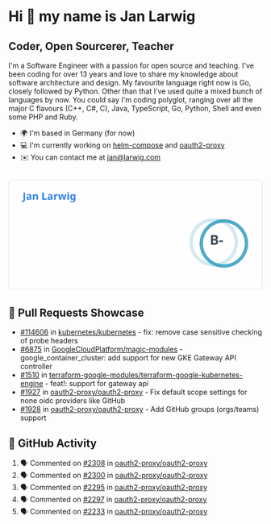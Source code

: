 # Hi 👋 my name is Jan Larwig

## Coder, Open Sourcerer, Teacher

I'm a Software Engineer with a passion for open source and teaching. I've been coding for over 13 years and love to share my knowledge about software architecture and design. My favourite language right now is Go, closely followed by Python. Other than that I've used quite a mixed bunch of languages by now. You could say I'm coding polyglot, ranging over all the major C flavours (C++, C#, C), Java, TypeScript, Go, Python, Shell and even some PHP and Ruby.

- 🌍 I'm based in Germany (for now)
- 💻 I'm currently working on [helm-compose](https://seacrew.github.io/helm-compose/) and [oauth2-proxy](https://github.com/oauth2-proxy/oauth2-proxy)
- ✉️ You can contact me at [jan@larwig.com](mailto:jan@larwig.com)

<br>

<a href="https://github.com/anuraghazra/github-readme-stats">
  <picture>
    <source
      srcset="https://raw.githubusercontent.com/tuunit/tuunit/main/general_dark.svg" 
      media="(prefers-color-scheme: dark)" 
    />
    <source
      srcset="https://raw.githubusercontent.com/tuunit/tuunit/main/general_light.svg" 
      media="(prefers-color-scheme: light), (prefers-color-scheme: no-preference)" 
    />
    <img src="https://raw.githubusercontent.com/tuunit/tuunit/main/general_light.svg" />
  </picture>
</a>

## 🔧 Pull Requests Showcase

- [#114606](https://github.com/kubernetes/kubernetes/issues/114606) in [kubernetes/kubernetes](https://github.com/kubernetes/kubernetes) - fix: remove case sensitive checking of probe headers
- [#6875](https://github.com/GoogleCloudPlatform/magic-modules/pull/6875) in [GoogleCloudPlatform/magic-modules](https://github.com/GoogleCloudPlatform/magic-modules) - google_container_cluster: add support for new GKE Gateway API controller
- [#1510](https://github.com/terraform-google-modules/terraform-google-kubernetes-engine/pull/1510) in [terraform-google-modules/terraform-google-kubernetes-engine](https://github.com/terraform-google-modules/terraform-google-kubernetes-engine) - feat!: support for gateway api
- [#1927](https://github.com/oauth2-proxy/oauth2-proxy/issues/1927) in [oauth2-proxy/oauth2-proxy](https://github.com/oauth2-proxy/oauth2-proxy) - Fix default scope settings for none oidc providers like GitHub
- [#1928](https://github.com/oauth2-proxy/oauth2-proxy/issues/1928) in [oauth2-proxy/oauth2-proxy](https://github.com/oauth2-proxy/oauth2-proxy) - Add GitHub groups (orgs/teams) support

## 🔔 GitHub Activity

<!--START_SECTION:activity-->
1. 🗣 Commented on [#2308](https://github.com/oauth2-proxy/oauth2-proxy/pull/2308#issuecomment-1794792302) in [oauth2-proxy/oauth2-proxy](https://github.com/oauth2-proxy/oauth2-proxy)
2. 🗣 Commented on [#2300](https://github.com/oauth2-proxy/oauth2-proxy/pull/2300#issuecomment-1794226532) in [oauth2-proxy/oauth2-proxy](https://github.com/oauth2-proxy/oauth2-proxy)
3. 🗣 Commented on [#2295](https://github.com/oauth2-proxy/oauth2-proxy/pull/2295#issuecomment-1794187343) in [oauth2-proxy/oauth2-proxy](https://github.com/oauth2-proxy/oauth2-proxy)
4. 🗣 Commented on [#2297](https://github.com/oauth2-proxy/oauth2-proxy/pull/2297#issuecomment-1793831914) in [oauth2-proxy/oauth2-proxy](https://github.com/oauth2-proxy/oauth2-proxy)
5. 🗣 Commented on [#2233](https://github.com/oauth2-proxy/oauth2-proxy/issues/2233#issuecomment-1793829760) in [oauth2-proxy/oauth2-proxy](https://github.com/oauth2-proxy/oauth2-proxy)
<!--END_SECTION:activity-->
